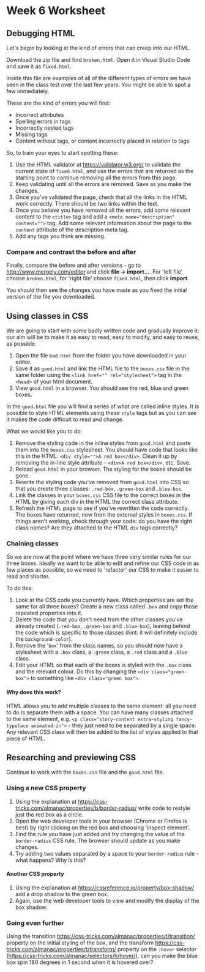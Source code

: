 # Week 6 Worksheet

## Debugging HTML

Let's begin by looking at the kind of errors that can creep into our HTML.

Download the zip file and find `broken.html`. Open it in Visual Studio Code and save it as `fixed.html`.

Inside this file are examples of all of the different types of errors we have seen in the class test over the last few years. You might be able to spot a few immediately.

These are the kind of errors you will find:
* Incorrect attributes
* Spelling errors in tags
* Incorrectly nested tags
* Missing tags
* Content without tags, or content incorrectly placed in relation to tags.

So, to train your eyes to start spotting these:

1. Use the HTML validator at https://validator.w3.org/ to validate the current state of `fixed.html`, and use the errors that are returned as the starting point to continue removing all the errors from this page.
2. Keep validating until all the errors are removed. Save as you make the changes.
3. Once you've validated the page, check that all the links in the HTML work correctly. There should be two links within the text.
4. Once you believe you have removed all the errors, add some relevant content to the `<title>` tag and add a `<meta name="description" content="">` tag. Add some relevant information about the page to the `content` attribute of the description meta tag.
5. Add any tags you think are missing.

### Compare and contrast the before and after

Finally, compare the before and after versions - go to http://www.mergely.com/editor and click **file -> import...**. For 'left file' choose `broken.html`, for 'right file' choose `fixed.html`, then click **import**. 

You should then see the changes you have made as you fixed the initial version of the file you downloaded.

## Using classes in CSS

We are going to start with some badly written code and gradually improve it: our aim will be to make it as easy to read, easy to modify, and easy to reuse, as possible.

1. Open the file `bad.html` from the folder you have downloaded in your editor.
2. Save it as `good.html` and link the HTML file to the `boxes.css` file in the same folder using the `<link href="" rel="stylesheet">` tag in the `<head>` of your html document.
3. View `good.html` in a browser. You should see the red, blue and green boxes.

In the `good.html` file you will find a series of what are called inline styles. It is possible to style HTML elements using these `style` tags but as you can see it makes the code difficult to read and change.

What we would like you to do:

1. Remove the styling code in the inline styles from `good.html` and paste them into the `boxes.css` stylesheet. You should have code that looks like this in the HTML: `<div style="">A red box</div>`. Clean it up by removing the in-line style attribute - `<div>A red box</div>`, etc. Save.
2. Reload `good.html` in your browser. The styling for the boxes should be gone.
2. Rewrite the styling code you've removed from `good.html` into CSS so that you create three classes: `.red-box`, `.green-box` and `.blue-box`.
3. Link the classes in your `boxes.css` CSS file to the correct boxes in the HTML by giving each div in the HTML the correct class attribute.
4. Refresh the HTML page to see if you've rewritten the code correctly. The boxes have returned, now from the external styles in `boxes.css`. If things aren't working, check through your code: do you have the right class names? Are they attached to the HTML `div` tags correctly?

### Chaining classes

So we are now at the point where we have three very similar rules for our three boxes. Ideally we want to be able to edit and refine our CSS code in as few places as possible, so we need to 'refactor' our CSS to make it easier to read and shorter.

To do this:

1. Look at the CSS code you currently have. Which properties are set the same for all three boxes? Create a new class called `.box` and copy those repeated properties into it.
2. Delete the code that you don't need from the other classes you've already created (`.red-box`, `.green-box` and `.blue-box`), leaving behind the code which is specific to those classes (hint: it will definitely include the `background-color`).
3. Remove the '`box`' from the class names, so you should now have a stylesheet with a `.box` class, a `.green` class, a `.red` class and a `.blue` class.
4. Edit your HTML so that each of the boxes is styled with the `.box` class and the relevant colour. Do this by changing the `<div class="green-box">` to something like `<div class="green box">`.

#### Why does this work?

HTML allows you to add multiple classes to the same element: all you need to do is separate them with a space. You can have many classes attached to the same element, e.g. `<p class="story-content extra-styling fancy-typeface animated-in">` - they just need to be separated by a single space. Any relevant CSS class will then be added to the list of styles applied to that piece of HTML.

## Researching and previewing CSS

Continue to work with the `boxes.css` file and the `good.html` file.

### Using a new CSS property

1. Using the explanation at https://css-tricks.com/almanac/properties/b/border-radius/ write code to restyle just the red box as a circle.
2. Open the web developer tools in your browser (Chrome or Firefox is best) by right clicking on the red box and choosing 'inspect element'. 
3. Find the rule you have just added and try changing the value of the `border-radius` CSS rule. The browser should update as you make changes. 
4. Try adding two values separated by a space to your `border-radius` rule - what happens? Why is this?

#### Another CSS property

1. Using the explanation at https://cssreference.io/property/box-shadow/ add a drop shadow to the green box.
2. Again, use the web developer tools to view and modify the display of the box shadow.

### Going even further

Using the transition https://css-tricks.com/almanac/properties/t/transition/ property on the initial styling of the box, and the transform https://css-tricks.com/almanac/properties/t/transform/ property on the `:hover` selector (https://css-tricks.com/almanac/selectors/h/hover/), can you make the blue box spin 180 degrees in 1 second when it is hovered over? 
